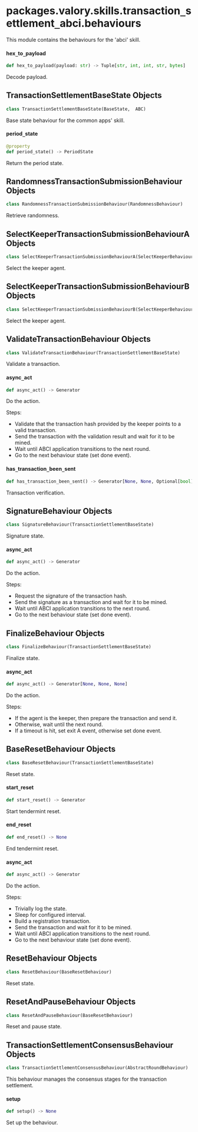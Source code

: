 <a id="packages.valory.skills.transaction_settlement_abci.behaviours"></a>

# packages.valory.skills.transaction`_`settlement`_`abci.behaviours

This module contains the behaviours for the 'abci' skill.

<a id="packages.valory.skills.transaction_settlement_abci.behaviours.hex_to_payload"></a>

#### hex`_`to`_`payload

```python
def hex_to_payload(payload: str) -> Tuple[str, int, int, str, bytes]
```

Decode payload.

<a id="packages.valory.skills.transaction_settlement_abci.behaviours.TransactionSettlementBaseState"></a>

## TransactionSettlementBaseState Objects

```python
class TransactionSettlementBaseState(BaseState,  ABC)
```

Base state behaviour for the common apps' skill.

<a id="packages.valory.skills.transaction_settlement_abci.behaviours.TransactionSettlementBaseState.period_state"></a>

#### period`_`state

```python
@property
def period_state() -> PeriodState
```

Return the period state.

<a id="packages.valory.skills.transaction_settlement_abci.behaviours.RandomnessTransactionSubmissionBehaviour"></a>

## RandomnessTransactionSubmissionBehaviour Objects

```python
class RandomnessTransactionSubmissionBehaviour(RandomnessBehaviour)
```

Retrieve randomness.

<a id="packages.valory.skills.transaction_settlement_abci.behaviours.SelectKeeperTransactionSubmissionBehaviourA"></a>

## SelectKeeperTransactionSubmissionBehaviourA Objects

```python
class SelectKeeperTransactionSubmissionBehaviourA(SelectKeeperBehaviour)
```

Select the keeper agent.

<a id="packages.valory.skills.transaction_settlement_abci.behaviours.SelectKeeperTransactionSubmissionBehaviourB"></a>

## SelectKeeperTransactionSubmissionBehaviourB Objects

```python
class SelectKeeperTransactionSubmissionBehaviourB(SelectKeeperBehaviour)
```

Select the keeper agent.

<a id="packages.valory.skills.transaction_settlement_abci.behaviours.ValidateTransactionBehaviour"></a>

## ValidateTransactionBehaviour Objects

```python
class ValidateTransactionBehaviour(TransactionSettlementBaseState)
```

Validate a transaction.

<a id="packages.valory.skills.transaction_settlement_abci.behaviours.ValidateTransactionBehaviour.async_act"></a>

#### async`_`act

```python
def async_act() -> Generator
```

Do the action.

Steps:
- Validate that the transaction hash provided by the keeper points to a
  valid transaction.
- Send the transaction with the validation result and wait for it to be
  mined.
- Wait until ABCI application transitions to the next round.
- Go to the next behaviour state (set done event).

<a id="packages.valory.skills.transaction_settlement_abci.behaviours.ValidateTransactionBehaviour.has_transaction_been_sent"></a>

#### has`_`transaction`_`been`_`sent

```python
def has_transaction_been_sent() -> Generator[None, None, Optional[bool]]
```

Transaction verification.

<a id="packages.valory.skills.transaction_settlement_abci.behaviours.SignatureBehaviour"></a>

## SignatureBehaviour Objects

```python
class SignatureBehaviour(TransactionSettlementBaseState)
```

Signature state.

<a id="packages.valory.skills.transaction_settlement_abci.behaviours.SignatureBehaviour.async_act"></a>

#### async`_`act

```python
def async_act() -> Generator
```

Do the action.

Steps:
- Request the signature of the transaction hash.
- Send the signature as a transaction and wait for it to be mined.
- Wait until ABCI application transitions to the next round.
- Go to the next behaviour state (set done event).

<a id="packages.valory.skills.transaction_settlement_abci.behaviours.FinalizeBehaviour"></a>

## FinalizeBehaviour Objects

```python
class FinalizeBehaviour(TransactionSettlementBaseState)
```

Finalize state.

<a id="packages.valory.skills.transaction_settlement_abci.behaviours.FinalizeBehaviour.async_act"></a>

#### async`_`act

```python
def async_act() -> Generator[None, None, None]
```

Do the action.

Steps:
- If the agent is the keeper, then prepare the transaction and send it.
- Otherwise, wait until the next round.
- If a timeout is hit, set exit A event, otherwise set done event.

<a id="packages.valory.skills.transaction_settlement_abci.behaviours.BaseResetBehaviour"></a>

## BaseResetBehaviour Objects

```python
class BaseResetBehaviour(TransactionSettlementBaseState)
```

Reset state.

<a id="packages.valory.skills.transaction_settlement_abci.behaviours.BaseResetBehaviour.start_reset"></a>

#### start`_`reset

```python
def start_reset() -> Generator
```

Start tendermint reset.

<a id="packages.valory.skills.transaction_settlement_abci.behaviours.BaseResetBehaviour.end_reset"></a>

#### end`_`reset

```python
def end_reset() -> None
```

End tendermint reset.

<a id="packages.valory.skills.transaction_settlement_abci.behaviours.BaseResetBehaviour.async_act"></a>

#### async`_`act

```python
def async_act() -> Generator
```

Do the action.

Steps:
- Trivially log the state.
- Sleep for configured interval.
- Build a registration transaction.
- Send the transaction and wait for it to be mined.
- Wait until ABCI application transitions to the next round.
- Go to the next behaviour state (set done event).

<a id="packages.valory.skills.transaction_settlement_abci.behaviours.ResetBehaviour"></a>

## ResetBehaviour Objects

```python
class ResetBehaviour(BaseResetBehaviour)
```

Reset state.

<a id="packages.valory.skills.transaction_settlement_abci.behaviours.ResetAndPauseBehaviour"></a>

## ResetAndPauseBehaviour Objects

```python
class ResetAndPauseBehaviour(BaseResetBehaviour)
```

Reset and pause state.

<a id="packages.valory.skills.transaction_settlement_abci.behaviours.TransactionSettlementConsensusBehaviour"></a>

## TransactionSettlementConsensusBehaviour Objects

```python
class TransactionSettlementConsensusBehaviour(AbstractRoundBehaviour)
```

This behaviour manages the consensus stages for the transaction settlement.

<a id="packages.valory.skills.transaction_settlement_abci.behaviours.TransactionSettlementConsensusBehaviour.setup"></a>

#### setup

```python
def setup() -> None
```

Set up the behaviour.

